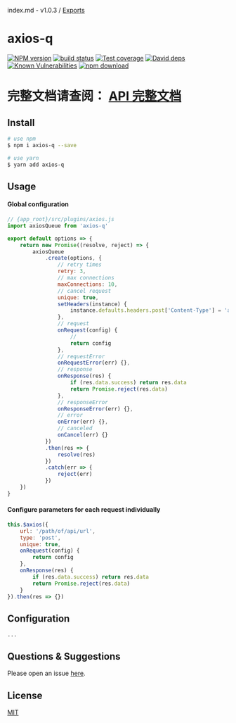 index.md - v1.0.3 / [Exports](modules.md)

# axios-q

[![NPM version][npm-image]][npm-url]
[![build status][travis-image]][travis-url]
[![Test coverage][codecov-image]][codecov-url]
[![David deps][david-image]][david-url]
[![Known Vulnerabilities][snyk-image]][snyk-url]
[![npm download][download-image]][download-url]

[npm-image]: https://img.shields.io/npm/v/axios-q.svg?style=flat-square
[npm-url]: https://npmjs.org/package/axios-q
[travis-image]: https://travis-ci.org/saqqdy/axios-q.svg?branch=master
[travis-url]: https://travis-ci.org/saqqdy/axios-q
[codecov-image]: https://img.shields.io/codecov/c/github/saqqdy/axios-q.svg?style=flat-square
[codecov-url]: https://codecov.io/github/saqqdy/axios-q?branch=master
[david-image]: https://img.shields.io/david/saqqdy/axios-q.svg?style=flat-square
[david-url]: https://david-dm.org/saqqdy/axios-q
[snyk-image]: https://snyk.io/test/npm/axios-q/badge.svg?style=flat-square
[snyk-url]: https://snyk.io/test/npm/axios-q
[download-image]: https://img.shields.io/npm/dm/axios-q.svg?style=flat-square
[download-url]: https://npmjs.org/package/axios-q

# **完整文档请查阅： [API 完整文档](./docs/modules.md)**

## Install

```bash
# use npm
$ npm i axios-q --save

# use yarn
$ yarn add axios-q
```

## Usage

#### Global configuration

```js
// {app_root}/src/plugins/axios.js
import axiosQueue from 'axios-q'

export default options => {
    return new Promise((resolve, reject) => {
        axiosQueue
            .create(options, {
                // retry times
                retry: 3,
                // max connections
                maxConnections: 10,
                // cancel request
                unique: true,
                setHeaders(instance) {
                    instance.defaults.headers.post['Content-Type'] = 'application/x-www-form-urlencoded'
                },
                // request
                onRequest(config) {
                    //
                    return config
                },
                // requestError
                onRequestError(err) {},
                // response
                onResponse(res) {
                    if (res.data.success) return res.data
                    return Promise.reject(res.data)
                },
                // responseError
                onResponseError(err) {},
                // error
                onError(err) {},
                // canceled
                onCancel(err) {}
            })
            .then(res => {
                resolve(res)
            })
            .catch(err => {
                reject(err)
            })
    })
}
```

#### Configure parameters for each request individually

```js
this.$axios({
    url: '/path/of/api/url',
    type: 'post',
    unique: true,
    onRequest(config) {
        return config
    },
    onResponse(res) {
        if (res.data.success) return res.data
        return Promise.reject(res.data)
    }
}).then(res => {})
```

## Configuration

```
...
```

## Questions & Suggestions

Please open an issue [here](https://github.com/saqqdy/axios-q/issues).

## License

[MIT](LICENSE)
